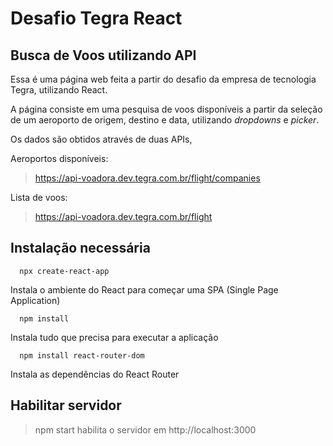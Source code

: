 # Desafio Tegra React

## Busca de Voos utilizando API

Essa é uma página web feita a partir do desafio da empresa de tecnologia Tegra, utilizando React.

A página consiste em uma pesquisa de voos disponíveis a partir da seleção de um aeroporto de origem, destino e data, utilizando _dropdowns_ e _picker_.

Os dados são obtidos através de duas APIs,

Aeroportos disponíveis:

> https://api-voadora.dev.tegra.com.br/flight/companies

Lista de voos:

> https://api-voadora.dev.tegra.com.br/flight

## Instalação necessária
```
  npx create-react-app
```
  Instala o ambiente do React para começar uma SPA (Single Page Application)
```
  npm install
```
  Instala tudo que precisa para executar a aplicação
```
  npm install react-router-dom
```
  Instala as dependências do React Router
  
## Habilitar servidor

> npm start habilita o servidor em http://localhost:3000
